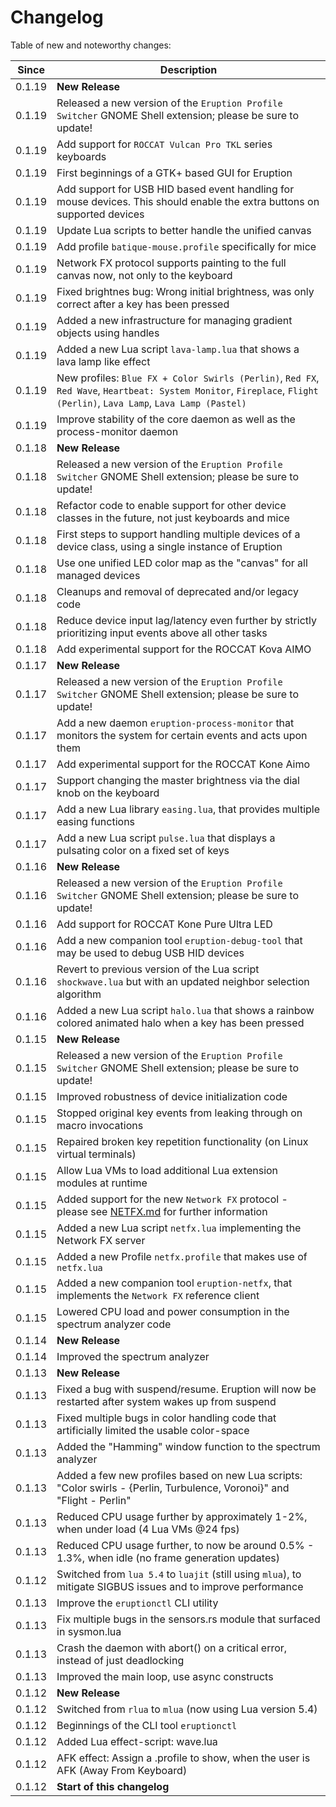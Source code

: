 # Changelog

Table of new and noteworthy changes:

| Since  | Description                                                                                                                                                           |
| ------ | --------------------------------------------------------------------------------------------------------------------------------------------------------------------- |
| 0.1.19 | __New Release__                                                                                                                                                       |
| 0.1.19 | Released a new version of the `Eruption Profile Switcher` GNOME Shell extension; please be sure to update!                                                            |
| 0.1.19 | Add support for `ROCCAT Vulcan Pro TKL` series keyboards                                                                                                              |
| 0.1.19 | First beginnings of a GTK+ based GUI for Eruption                                                                                                                     |
| 0.1.19 | Add support for USB HID based event handling for mouse devices. This should enable the extra buttons on supported devices                                             |
| 0.1.19 | Update Lua scripts to better handle the unified canvas                                                                                                                |
| 0.1.19 | Add profile `batique-mouse.profile` specifically for mice                                                                                                             |
| 0.1.19 | Network FX protocol supports painting to the full canvas now, not only to the keyboard                                                                                |
| 0.1.19 | Fixed brightnes bug: Wrong initial brightness, was only correct after a key has been pressed                                                                          |
| 0.1.19 | Added a new infrastructure for managing gradient objects using handles                                                                                                |
| 0.1.19 | Added a new Lua script `lava-lamp.lua` that shows a lava lamp like effect                                                                                             |
| 0.1.19 | New profiles: `Blue FX + Color Swirls (Perlin)`, `Red FX`, `Red Wave`, `Heartbeat: System Monitor`, `Fireplace`, `Flight (Perlin)`, `Lava Lamp`, `Lava Lamp (Pastel)` |
| 0.1.19 | Improve stability of the core daemon as well as the process-monitor daemon                                                                                            |
| 0.1.18 | __New Release__                                                                                                                                                       |
| 0.1.18 | Released a new version of the `Eruption Profile Switcher` GNOME Shell extension; please be sure to update!                                                            |
| 0.1.18 | Refactor code to enable support for other device classes in the future, not just keyboards and mice                                                                   |
| 0.1.18 | First steps to support handling multiple devices of a device class, using a single instance of Eruption                                                               |
| 0.1.18 | Use one unified LED color map as the "canvas" for all managed devices                                                                                                 |
| 0.1.18 | Cleanups and removal of deprecated and/or legacy code                                                                                                                 |
| 0.1.18 | Reduce device input lag/latency even further by strictly prioritizing input events above all other tasks                                                              |
| 0.1.18 | Add experimental support for the ROCCAT Kova AIMO                                                                                                                     |
| 0.1.17 | __New Release__                                                                                                                                                       |
| 0.1.17 | Released a new version of the `Eruption Profile Switcher` GNOME Shell extension; please be sure to update!                                                            |
| 0.1.17 | Add a new daemon `eruption-process-monitor` that monitors the system for certain events and acts upon them                                                            |
| 0.1.17 | Add experimental support for the ROCCAT Kone Aimo                                                                                                                     |
| 0.1.17 | Support changing the master brightness via the dial knob on the keyboard                                                                                              |
| 0.1.17 | Add a new Lua library `easing.lua`, that provides multiple easing functions                                                                                           |
| 0.1.17 | Add a new Lua script `pulse.lua` that displays a pulsating color on a fixed set of keys                                                                               |
| 0.1.16 | __New Release__                                                                                                                                                       |
| 0.1.16 | Released a new version of the `Eruption Profile Switcher` GNOME Shell extension; please be sure to update!                                                            |
| 0.1.16 | Add support for ROCCAT Kone Pure Ultra LED                                                                                                                            |
| 0.1.16 | Add a new companion tool `eruption-debug-tool` that may be used to debug USB HID devices                                                                              |
| 0.1.16 | Revert to previous version of the Lua script `shockwave.lua` but with an updated neighbor selection algorithm                                                         |
| 0.1.16 | Added a new Lua script `halo.lua` that shows a rainbow colored animated halo when a key has been pressed                                                              |
| 0.1.15 | __New Release__                                                                                                                                                       |
| 0.1.15 | Released a new version of the `Eruption Profile Switcher` GNOME Shell extension; please be sure to update!                                                            |
| 0.1.15 | Improved robustness of device initialization code                                                                                                                     |
| 0.1.15 | Stopped original key events from leaking through on macro invocations                                                                                                 |
| 0.1.15 | Repaired broken key repetition functionality (on Linux virtual terminals)                                                                                             |
| 0.1.15 | Allow Lua VMs to load additional Lua extension modules at runtime                                                                                                     |
| 0.1.15 | Added support for the new `Network FX` protocol - please see [NETFX.md](./NETFX.md) for further information                                                           |
| 0.1.15 | Added a new Lua script `netfx.lua` implementing the Network FX server                                                                                                 |
| 0.1.15 | Added a new Profile `netfx.profile` that makes use of `netfx.lua`                                                                                                     |
| 0.1.15 | Added a new companion tool `eruption-netfx`, that implements the `Network FX` reference client                                                                        |
| 0.1.15 | Lowered CPU load and power consumption in the spectrum analyzer code                                                                                                  |
| 0.1.14 | __New Release__                                                                                                                                                       |
| 0.1.14 | Improved the spectrum analyzer                                                                                                                                        |
| 0.1.13 | __New Release__                                                                                                                                                       |
| 0.1.13 | Fixed a bug with suspend/resume. Eruption will now be restarted after system wakes up from suspend                                                                    |
| 0.1.13 | Fixed multiple bugs in color handling code that artificially limited the usable color-space                                                                           |
| 0.1.13 | Added the "Hamming" window function to the spectrum analyzer                                                                                                          |
| 0.1.13 | Added a few new profiles based on new Lua scripts: "Color swirls - {Perlin, Turbulence, Voronoi}" and "Flight - Perlin"                                               |
| 0.1.13 | Reduced CPU usage further by approximately 1-2%, when under load (4 Lua VMs @24 fps)                                                                                  |
| 0.1.13 | Reduced CPU usage further, to now be around 0.5% - 1.3%, when idle (no frame generation updates)                                                                      |
| 0.1.12 | Switched from `lua 5.4` to `luajit` (still using `mlua`), to mitigate SIGBUS issues and to improve performance                                                        |
| 0.1.13 | Improve the `eruptionctl` CLI utility                                                                                                                                 |
| 0.1.13 | Fix multiple bugs in the sensors.rs module that surfaced in sysmon.lua                                                                                                |
| 0.1.13 | Crash the daemon with abort() on a critical error, instead of just deadlocking                                                                                        |
| 0.1.13 | Improved the main loop, use async constructs                                                                                                                          |
| 0.1.12 | __New Release__                                                                                                                                                       |
| 0.1.12 | Switched from `rlua` to `mlua` (now using Lua version 5.4)                                                                                                            |
| 0.1.12 | Beginnings of the CLI tool `eruptionctl`                                                                                                                              |
| 0.1.12 | Added Lua effect-script: wave.lua                                                                                                                                     |
| 0.1.12 | AFK effect: Assign a .profile to show, when the user is AFK (Away From Keyboard)                                                                                      |
| 0.1.12 | __Start of this changelog__                                                                                                                                           |
